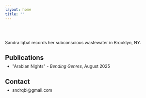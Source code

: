 ```yaml
---
layout: home
title: ""
---
```


<br><br>

Sandra Iqbal records her subconscious wastewater in Brooklyn, NY.

## Publications
<ul style="margin-top: -10px;">
<li>"Arabian Nights" - <em>Bending Genres</em>, August 2025</li>
</ul>

## Contact
<ul style="margin-top: -10px;">
<li>sndrqbl@gmail.com</li>
</ul>
